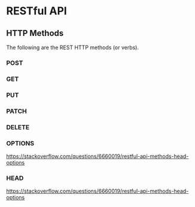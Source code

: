 # RESTful API


## HTTP Methods

The following are the REST HTTP methods (or verbs).

### POST


### GET


### PUT


### PATCH


### DELETE


### OPTIONS
https://stackoverflow.com/questions/6660019/restful-api-methods-head-options

### HEAD
https://stackoverflow.com/questions/6660019/restful-api-methods-head-options
